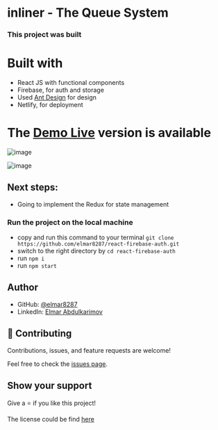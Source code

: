 # inliner - The Queue System

### This project was built 
# Built with

- React JS with functional components
- Firebase, for auth and storage
- Used [Ant Design](https://ant.design/) for design
- Netlify, for deployment

# The [Demo Live]() version is available

<!-- <img width="848" alt="Screen Shot 2022-09-02 at 16 11 13" src="https://user-images.githubusercontent.com/49064106/188140193-ddaf8669-70da-4d28-9c7c-04f90c4704ea.png"> -->

![image](https://user-images.githubusercontent.com/49064106/196610624-fc730d1b-daf3-4239-b2ff-a6c958c82ee1.png)

![image](https://user-images.githubusercontent.com/49064106/196610860-1ce70b1f-5547-40fe-ba7d-1888e98fa419.png)


## Next steps:

- Going to implement the Redux for state management

### Run the project on the local machine

- copy and run this command to your terminal `git clone https://github.com/elmar8287/react-firebase-auth.git`
- switch to the right directory by `cd react-firebase-auth`
- run `npm i`
- run `npm start`

## Author

- GitHub: [@elmar8287](https://github.com/elmar8287)
- LinkedIn: [Elmar Abdulkarimov](https://www.linkedin.com/in/elmar.abdulkarimov/)

## 🤝 Contributing

Contributions, issues, and feature requests are welcome!

Feel free to check the [issues page](https://github.com/elmar8287/react-firebase-auth/issues).

## Show your support

Give a ⭐️ if you like this project!

The license could be find [here](https://github.com/elmar8287/react-firebase-auth/blob/dev/LICENSE)

